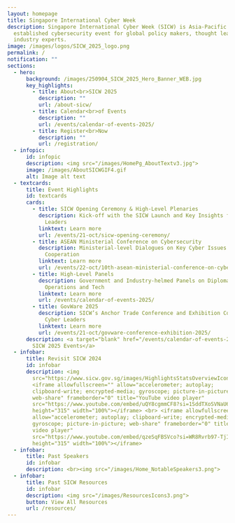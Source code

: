 ```yaml
---
layout: homepage
title: Singapore International Cyber Week
description: Singapore International Cyber Week (SICW) is Asia-Pacific’s most
  established cybersecurity event for global policy makers, thought leaders and
  industry experts.
image: /images/logos/SICW_2025_logo.png
permalink: /
notification: ""
sections:
  - hero:
      background: /images/250904_SICW_2025_Hero_Banner_WEB.jpg
      key_highlights:
        - title: About<br>SICW 2025
          description: ""
          url: /about-sicw/
        - title: Calendar<br>of Events
          description: ""
          url: /events/calendar-of-events-2025/
        - title: Register<br>Now
          description: ""
          url: /registration/
  - infopic:
      id: infopic
      description: <img src="/images/HomePg_AboutTextv3.jpg">
      image: /images/AboutSICWGIF4.gif
      alt: Image alt text
  - textcards:
      title: Event Highlights
      id: textcards
      cards:
        - title: SICW Opening Ceremony & High-Level Plenaries
          description: Kick-off with the SICW Launch and Key Insights from Global Cyber
            Leaders
          linktext: Learn more
          url: /events/21-oct/sicw-opening-ceremony/
        - title: ASEAN Ministerial Conference on Cybersecurity
          description: Ministerial-level Dialogues on Key Cyber Issues and Enhanced
            Cooperation
          linktext: Learn more
          url: /events/22-oct/10th-asean-ministerial-conference-on-cybersecurity-amcc/
        - title: High-Level Panels
          description: Government and Industry-helmed Panels on Diplomacy, Policy,
            Operations and Tech
          linktext: Learn more
          url: /events/calendar-of-events-2025/
        - title: GovWare 2025
          description: SICW’s Anchor Trade Conference and Exhibition Connecting Global
            Cyber Leaders
          linktext: Learn more
          url: /events/21-oct/govware-conference-exhibition-2025/
      description: <a target="blank" href="/events/calendar-of-events-2025/">View All
        SICW 2025 Events</a>
  - infobar:
      title: Revisit SICW 2024
      id: infobar
      description: <img
        src="https://www.sicw.gov.sg/images/HighlightsStatsOverviewIcons.png"><br>
        <iframe allowfullscreen="" allow="accelerometer; autoplay;
        clipboard-write; encrypted-media; gyroscope; picture-in-picture;
        web-share" frameborder="0" title="YouTube video player"
        src="https://www.youtube.com/embed/uQY8cgmmCF8?si=1SddTXoSVNaU6Y2E"
        height="315" width="100%"></iframe> <br> <iframe allowfullscreen=""
        allow="accelerometer; autoplay; clipboard-write; encrypted-media;
        gyroscope; picture-in-picture; web-share" frameborder="0" title="YouTube
        video player"
        src="https://www.youtube.com/embed/qzeSqFBSVco?si=WR8Rvrb97-TjIJCI"
        height="315" width="100%"></iframe>
  - infobar:
      title: Past Speakers
      id: infobar
      description: <br><img src="/images/Home_NotableSpeakers3.png">
  - infobar:
      title: Past SICW Resources
      id: infobar
      description: <img src="/images/ResourcesIcons3.png">
      button: View All Resources
      url: /resources/
---
```

